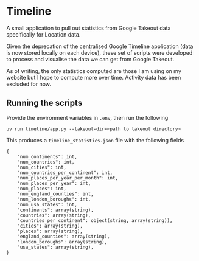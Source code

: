 Timeline
========

A small application to pull out statistics from Google Takeout data specifically for Location data.

Given the deprecation of the centralised Google Timeline application (data is now stored locally on each device), these set of scripts were developed to process and visualise the data we can get from Google Takeout.

As of writing, the only statistics computed are those I am using on my website but I hope to compute more over time. Activity data has been excluded for now.

## Running the scripts

Provide the environment variables in `.env`, then run the following

```
uv run timeline/app.py --takeout-dir=<path to takeout directory>
```

This produces a `timeline_statistics.json` file with the following fields

```
{
    "num_continents": int,
    "num_countries": int,
    "num_cities": int,
    "num_countries_per_continent": int,
    "num_places_per_year_per_month": int,
    "num_places_per_year": int,
    "num_places": int,
    "num_england_counties": int,
    "num_london_boroughs": int,
    "num_usa_states": int,
    "continents": array(string),
    "countries": array(string),
    "countries_per_continent": object(string, array(string)),
    "cities": array(string),
    "places": array(string),
    "england_counties": array(string),
    "london_boroughs": array(string),
    "usa_states": array(string),
}
```
